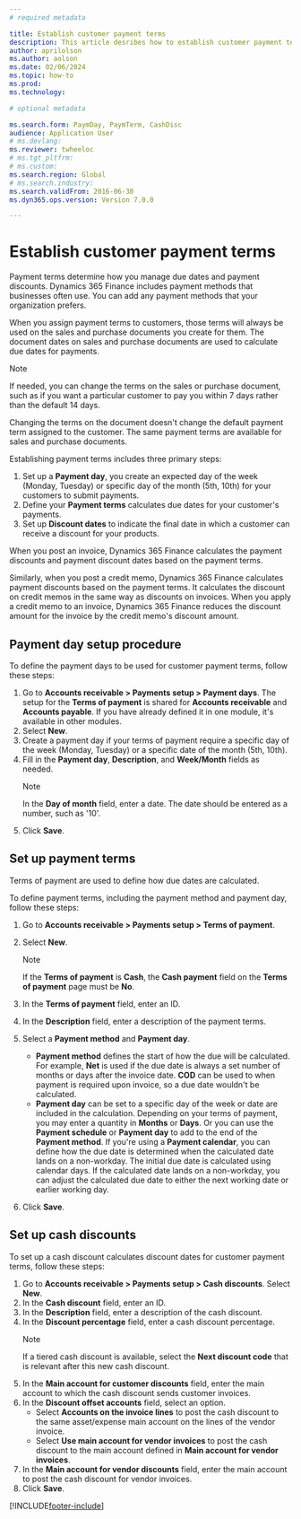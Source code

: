 ```yaml
--- 
# required metadata

title: Establish customer payment terms
description: This article desribes how to establish customer payment terms and how they're connected to setting up due dates and payment discounts for customers.
author: aprilolson
ms.author: aolson
ms.date: 02/06/2024
ms.topic: how-to 
ms.prod:  
ms.technology:

# optional metadata

ms.search.form: PaymDay, PaymTerm, CashDisc   
audience: Application User 
# ms.devlang:  
ms.reviewer: twheeloc
# ms.tgt_pltfrm:  
# ms.custom:  
ms.search.region: Global
# ms.search.industry: 
ms.search.validFrom: 2016-06-30 
ms.dyn365.ops.version: Version 7.0.0 

---
```

# Establish customer payment terms

Payment terms determine how you manage due dates and payment discounts. Dynamics 365 Finance includes payment methods that businesses often use. You can add any payment methods that your organization prefers.

When you assign payment terms to customers, those terms will always be used on the sales and purchase documents you create for them. The document dates on sales and purchase documents are used to calculate due dates for payments.

> [!NOTE] 
> If needed, you can change the terms on the sales or purchase document, such as if you want a particular customer to pay you within 7 days rather than the default 14 days.
> 
> Changing the terms on the document doesn't change the default payment term assigned to the customer. The same payment terms are available for sales and purchase documents.

Establishing payment terms includes three primary steps:

1. Set up a **Payment day**, you create an expected day of the week (Monday, Tuesday) or specific day of the month (5th, 10th) for your customers to submit payments.
2. Define your **Payment terms** calculates due dates for your customer's payments.
3. Set up **Discount dates** to indicate the final date in which a customer can receive a discount for your products.

When you post an invoice, Dynamics 365 Finance calculates the payment discounts and payment discount dates based on the payment terms.

Similarly, when you post a credit memo, Dynamics 365 Finance calculates payment discounts based on the payment terms. It calculates the discount on credit memos in the same way as discounts on invoices. When you apply a credit memo to an invoice, Dynamics 365 Finance reduces the discount amount for the invoice by the credit memo's discount amount.

## Payment day setup procedure

To define the payment days to be used for customer payment terms, follow these steps: 
1. Go to **Accounts receivable > Payments setup > Payment days**. The setup for the **Terms of payment** is shared for **Accounts receivable** and **Accounts payable**. If you have already defined it in one module, it's available in other modules.
2. Select **New**.
3. Create a payment day if your terms of payment require a specific day of the week (Monday, Tuesday) or a specific date of the month (5th, 10th).
4. Fill in the **Payment day**, **Description**, and **Week/Month** fields as needed.
   > [!NOTE]
   > In the **Day of month** field, enter a date. The date should be entered as a number, such as '10'.
5. Click **Save**.

## Set up payment terms 
Terms of payment are used to define how due dates are calculated. 

To define payment terms, including the payment method and payment day, follow these steps: 
1. Go to **Accounts receivable > Payments setup > Terms of payment**.
2. Select **New**.
   > [!NOTE]
   > If the **Terms of payment** is **Cash**, the **Cash payment** field on the **Terms of payment** page must be **No**.

3. In the **Terms of payment** field, enter an ID.
4. In the **Description** field, enter a description of the payment terms.
5. Select a **Payment method** and **Payment day**.
     - **Payment method** defines the start of how the due will be calculated. For example, **Net** is used if the due date is always a set number of months or days after the invoice date. **COD** can be used to when payment is required upon invoice, so a due date wouldn't be calculated.
     - **Payment day** can be set to a specific day of the week or date are included in the calculation. Depending on your terms of payment, you may enter a quantity in **Months** or **Days**. Or you can use the **Payment schedule** or **Payment day** to add to the end of the **Payment method**. If you're using a **Payment calendar**, you can define how the due date is determined when the calculated date lands on a non-workday. The initial due date is calculated using calendar days. If the calculated date lands on a non-workday, you can adjust the calculated due date to either the next working date or earlier working day.
6. Click **Save**.

## Set up cash discounts 

To set up a cash discount calculates discount dates for customer payment terms, follow these steps:
1. Go to **Accounts receivable > Payments setup > Cash discounts**. Select **New**.
2. In the **Cash discount** field, enter an ID.
3. In the **Description** field, enter a description of the cash discount.
4. In the **Discount percentage** field, enter a cash discount percentage.
   > [!NOTE]
   > If a tiered cash discount is available, select the **Next discount code** that is relevant after this new cash discount.
5. In the **Main account for customer discounts** field, enter the main account to which the cash discount sends customer invoices.
6. In the **Discount offset accounts** field, select an option. 
     - Select **Accounts on the invoice lines** to post the cash discount to the same asset/expense main account on the lines of the vendor invoice.
     - Select **Use main account for vendor invoices** to post the cash discount to the main account defined in **Main account for vendor invoices**.
7. In the **Main account for vendor discounts** field, enter the main account to post the cash discount for vendor invoices.
8. Click **Save**.

[!INCLUDE[footer-include](../../../includes/footer-banner.md)]
